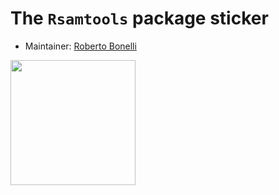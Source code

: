 # The `Rsamtools` package sticker

* Maintainer: [Roberto Bonelli](https://github.com/Robbie90/)

<img src=Rsamtools.png height="200">

